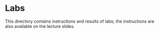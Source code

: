 # Labs
This directory contains instructions and results of labs; the instructions are also available on the lecture slides.
